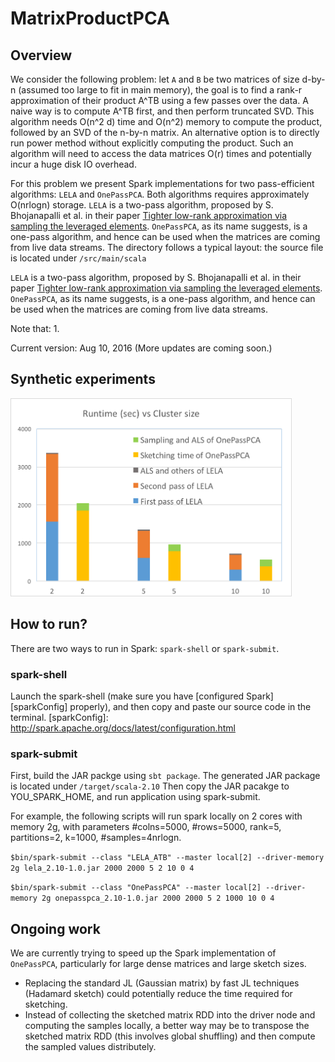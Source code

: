 # MatrixProductPCA

## Overview
We consider the following problem: let `A` and `B` be two matrices of size d-by-n (assumed too large to fit in main memory), the goal is to find a rank-r approximation of their product A^TB using a few passes over the data. A naive way is to compute A^TB first, and then perform truncated SVD. This algorithm needs O(n^2 d) time and O(n^2) memory to compute the product, followed by an SVD of the n-by-n matrix. An alternative option is to directly run power method without explicitly computing the product. Such an algorithm will need to access the data matrices O(r) times and potentially incur a huge disk IO overhead.

For this problem we present Spark implementations for two pass-efficient algorithms: `LELA` and `OnePassPCA`. Both algorithms requires approximately O(nrlogn) storage. `LELA` is a two-pass algorithm, proposed by S. Bhojanapalli et al. in their paper [Tighter low-rank approximation via sampling the leveraged elements][LELA]. `OnePassPCA`, as its name suggests, is a one-pass algorithm, and hence can be used when the matrices are coming from live data streams. The directory follows a typical layout: the source file is located under `/src/main/scala`

`LELA` is a two-pass algorithm, proposed by S. Bhojanapalli et al. in their paper [Tighter low-rank approximation via sampling the leveraged elements][LELA]. `OnePassPCA`, as its name suggests, is a one-pass algorithm, and hence can be used when the matrices are coming from live data streams. 

Note that: 1. 

Current version: Aug 10, 2016 (More updates are coming soon.)

[LELA]: https://arxiv.org/abs/1410.3886

## Synthetic experiments

<img src="/images/runtime-3.png" width="450">


## How to run?
There are two ways to run in Spark: `spark-shell` or `spark-submit`.

### spark-shell
Launch the spark-shell (make sure you have [configured Spark][sparkConfig] properly), and then copy and paste our source code in the terminal.
[sparkConfig]: http://spark.apache.org/docs/latest/configuration.html

### spark-submit
First, build the JAR packge using `sbt package`. The generated JAR package is located under `/target/scala-2.10` Then copy the JAR pacakge to YOU_SPARK_HOME, and run application using spark-submit.

For example, the following scripts will run spark locally on 2 cores with memory 2g, with parameters #colns=5000, #rows=5000, rank=5, partitions=2, k=1000, #samples=4nrlogn. 

```$bin/spark-submit --class "LELA_ATB" --master local[2] --driver-memory 2g lela_2.10-1.0.jar 2000 2000 5 2 10 0 4```

```$bin/spark-submit --class "OnePassPCA" --master local[2] --driver-memory 2g onepasspca_2.10-1.0.jar 2000 2000 5 2 1000 10 0 4```


## Ongoing work
We are currently trying to speed up the Spark implementation of `OnePassPCA`, particularly for large dense matrices and large sketch sizes.

* Replacing the standard JL (Gaussian matrix) by fast JL techniques (Hadamard sketch) could potentially reduce the time required for sketching. 
* Instead of collecting the sketched matrix RDD into the driver node and computing the samples locally, a better way may be to transpose the sketched matrix RDD (this involves global shuffling) and then compute the sampled values distributely.  
